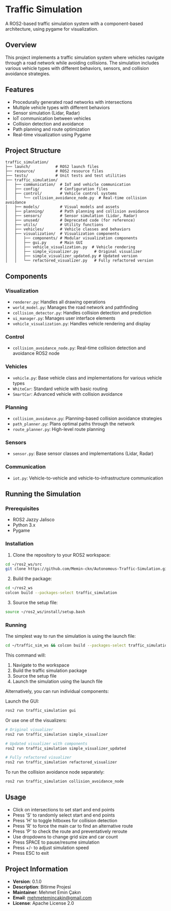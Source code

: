 # Traffic Simulation

A ROS2-based traffic simulation system with a component-based architecture, using pygame for visualization.

## Overview

This project implements a traffic simulation system where vehicles navigate through a road network while avoiding collisions. The simulation includes various vehicle types with different behaviors, sensors, and collision avoidance strategies.

## Features

- Procedurally generated road networks with intersections
- Multiple vehicle types with different behaviors
- Sensor simulation (Lidar, Radar)
- IoT communication between vehicles
- Collision detection and avoidance
- Path planning and route optimization
- Real-time visualization using Pygame

## Project Structure

```
traffic_simulation/
├── launch/           # ROS2 launch files
├── resource/         # ROS2 resource files
├── tests/            # Unit tests and test utilities
├── traffic_simulation/
│   ├── communication/  # IoT and vehicle communication
│   ├── config/         # Configuration files
│   ├── control/        # Vehicle control systems
│   │   └── collision_avoidance_node.py  # Real-time collision avoidance
│   ├── models/         # Visual models and assets
│   ├── planning/       # Path planning and collision avoidance
│   ├── sensors/        # Sensor simulation (Lidar, Radar)
│   ├── unused/         # Deprecated code (for reference)
│   ├── utils/          # Utility functions
│   ├── vehicles/       # Vehicle classes and behaviors
│   ├── visualization/  # Visualization components
│   │   ├── components/ # Modular visualization components
│   │   ├── gui.py      # Main GUI
│   │   ├── vehicle_visualization.py  # Vehicle rendering
│   │   ├── simple_visualizer.py       # Original visualizer
│   │   ├── simple_visualizer_updated.py # Updated version
│   │   └── refactored_visualizer.py   # Fully refactored version
```

## Components

### Visualization

- `renderer.py`: Handles all drawing operations
- `world_model.py`: Manages the road network and pathfinding
- `collision_detector.py`: Handles collision detection and prediction
- `ui_manager.py`: Manages user interface elements
- `vehicle_visualization.py`: Handles vehicle rendering and display

### Control

- `collision_avoidance_node.py`: Real-time collision detection and avoidance ROS2 node

### Vehicles

- `vehicle.py`: Base vehicle class and implementations for various vehicle types
- `WhiteCar`: Standard vehicle with basic routing
- `SmartCar`: Advanced vehicle with collision avoidance

### Planning

- `collision_avoidance.py`: Planning-based collision avoidance strategies
- `path_planner.py`: Plans optimal paths through the network
- `route_planner.py`: High-level route planning

### Sensors

- `sensor.py`: Base sensor classes and implementations (Lidar, Radar)

### Communication

- `iot.py`: Vehicle-to-vehicle and vehicle-to-infrastructure communication

## Running the Simulation

### Prerequisites

- ROS2 Jazzy Jalisco
- Python 3.x
- Pygame

### Installation

1. Clone the repository to your ROS2 workspace:
```bash
cd ~/ros2_ws/src
git clone https://github.com/Memin-ckn/Autonomous-Traffic-Simulation.git
```

2. Build the package:
```bash
cd ~/ros2_ws
colcon build --packages-select traffic_simulation
```

3. Source the setup file:
```bash
source ~/ros2_ws/install/setup.bash
```

### Running

The simplest way to run the simulation is using the launch file:

```bash
cd ~/traffic_sim_ws && colcon build --packages-select traffic_simulation && source install/setup.bash && ros2 launch traffic_simulation traffic_sim.launch.py
```

This command will:
1. Navigate to the workspace
2. Build the traffic simulation package
3. Source the setup file
4. Launch the simulation using the launch file

Alternatively, you can run individual components:

Launch the GUI:
```bash
ros2 run traffic_simulation gui
```

Or use one of the visualizers:
```bash
# Original visualizer
ros2 run traffic_simulation simple_visualizer

# Updated visualizer with components
ros2 run traffic_simulation simple_visualizer_updated

# Fully refactored visualizer
ros2 run traffic_simulation refactored_visualizer
```

To run the collision avoidance node separately:
```bash
ros2 run traffic_simulation collision_avoidance_node
```

## Usage

- Click on intersections to set start and end points
- Press 'S' to randomly select start and end points
- Press 'H' to toggle hitboxes for collision detection
- Press 'R' to force the main car to find an alternative route
- Press 'P' to check the route and preventatively reroute
- Use dropdowns to change grid size and car count
- Press SPACE to pause/resume simulation
- Press +/- to adjust simulation speed
- Press ESC to exit

## Project Information

- **Version**: 0.1.0
- **Description**: Bitirme Projesi
- **Maintainer**: Mehmet Emin Çakın
- **Email**: mehmetemincakin@gmail.com
- **License**: Apache License 2.0 